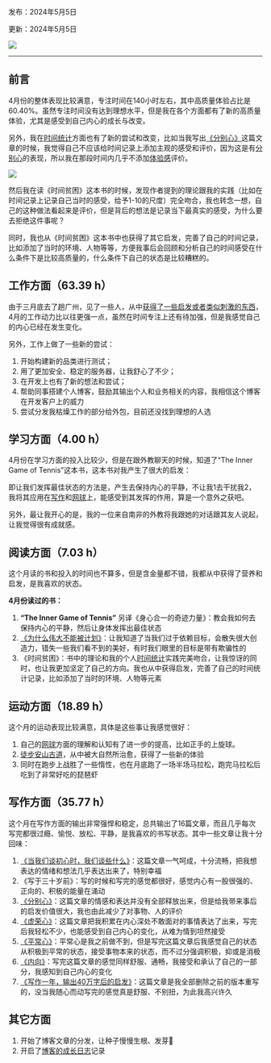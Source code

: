 发布：2024年5月5日

更新：2024年5月5日

![](https://rolen.wiki/wp-content/uploads/2024/05/summary-of-april-2024.jpg)

---

## 前言

4月份的整体表现比较满意，专注时间在140小时左右，其中高质量体验占比是60.40%。虽然专注时间没有达到理想水平，但是我在各个方面都有了新的高质量体验，尤其是感受到自己内心的成长与改变。

另外，我在[时间统计](https://rolen.wiki/time-log/)方面也有了新的尝试和改变，比如当我写出[《分别心》](https://rolen.wiki/prapanca/)这篇文章的时候，我觉得自己不应该给时间记录上添加主观的感受和评价，因为这是有[分别心](https://rolen.wiki/prapanca/)的表现，所以我在那段时间内几乎不添加[体验感](https://rolen.wiki/experience/)评价。

![](https://rolen.wiki/wp-content/uploads/2024/05/image.png)

然后我在读《时间贫困》这本书的时候，发现作者提到的理论跟我的实践（比如在时间记录上记录自己当时的感受，给予1-10的尺度）完全吻合，我也转念一想，自己的这种做法看起来是评价，但是背后的想法是记录当下最真实的感受，为什么要去拒绝这件事呢？

同时，我也从《时间贫困》这本书中也获得了其它启发，完善了自己的时间记录，比如添加了当时的环境、人物等等，方便我事后会回顾和分析自己的时间感受在什么条件下是比较高质量的，什么条件下自己的状态是比较糟糕的。

## 工作方面（63.39 h）

由于三月底去了趟广州，见了一些人，从中[获得了一些启发或者类似刺激的东西](https://rolen.wiki/what-we-talk-about-when-we-talk-about-shoshin/)，4月的工作动力比以往更强一点，虽然在时间专注上还有待加强，但是我感觉自己的内心已经在发生变化。

另外，工作上做了一些新的尝试：

1. 开始构建新的品类进行测试；
2. 用了更加安全、稳定的服务器，让我舒心了不少；
3. 在开发上也有了新的想法和尝试；
4. 帮助同事搭建个人博客，鼓励其输出个人和业务相关的内容，我相信这个博客在开发客户上的威力
5. 尝试分发我枯燥工作的部分给外包，目前还没找到理想的人选

## 学习方面（4.00 h）

4月份在学习方面的投入比较少，但是在跟外教聊天的时候，知道了“The Inner Game of Tennis”这本书，这本书对我产生了很大的启发：

即让我们发挥最佳状态的方法是，产生去保持内心的平静，不让我1去干扰我2，我将其应用在[写作](https://rolen.wiki/1-year-400k-words-insights/)和[网球](https://rolen.wiki/ten-years-of-tennis/)上，能感受到其发挥的作用，算是一个意外之获吧。

另外，最让我开心的是，我的一位来自南非的外教将我跟她的对话跟其友人说起，让我觉得很有成就感。

## 阅读方面（7.03 h）

这个月读的书和投入的时间也不算多，但是含金量都不错，我都从中获得了营养和启发，是我喜欢的状态。

**4月份读过的书：**

1. **“The Inner Game of Tennis”** 另译《身心合一的奇迹力量》：教会我如何去保持内心的平静，然后让身体发挥出最佳状态
2. [《为什么伟大不能被计划》](https://rolen.wiki/why-greatness-cannot-be-planned/)：让我知道了当我们过于依赖目标，会散失很大创造力，错失一些我们看不到的美好，有时我们眼里的目标是带有欺骗性的
3. 《时间贫困》：书中的理论和我的个人[时间统计](https://rolen.wiki/time-log/)实践完美吻合，让我惊讶的同时，也让我更加坚定了自己的方向。我也从中获得启发，完善了自己的时间统计记录，比如添加了当时的环境、人物等元素

## 运动方面（18.89 h）

这个月的运动表现比较满意，具体是这些事让我感觉很好：

1. 自己的[网球](https://rolen.wiki/ten-years-of-tennis/)方面的理解和认知有了进一步的提高，比如正手的上旋球。
2. [徒步安山古道](https://rolen.wiki/anshan-ancient-trail/)，从中被大自然所治愈，获得了一些新的体验
3. 同时在跑步上战胜了一些惰性，也在月底跑了一场半场马拉松，跑完马拉松后吃到了非常好吃的琵琶虾

## 写作方面（35.77 h）

这个月在写作方面的输出非常强悍和稳定，总共输出了16篇文章，而且几乎每次写完都很过瘾、愉悦、放松、平静，是我喜欢的书写状态。其中一些文章让我十分回味：

1. [《当我们谈初心时，我们谈些什么》](https://rolen.wiki/what-we-talk-about-when-we-talk-about-shoshin/)：这篇文章一气呵成，十分流畅，把我想表达的情绪和想法几乎表达出来了，特别幸福
2. 《写于三十岁前》：写的时候和写完的感觉都很好，感觉内心有一股很强的、正向的、积极的能量在涌动
3. [《分别心》](https://rolen.wiki/prapanca/)：这篇文章的情感和表达并没有全部释放出来，但是给我带来事后的启发价值很大，我也由此减少了对事物、人的评价
4. [《虚荣心》](https://rolen.wiki/vanity/)：这篇文章把我积累在内心深处不敢面对的事情表达了出来，写完后我轻松不少，也能感受到自己内心的变化，从难为情到坦然接受
5. [《平常心》](https://rolen.wiki/peace/)：平常心是我之前做不到，但是写完这篇文章后我感觉自己的状态从积极到平常的状态，接受事物本来的状态，而不过分强调积极，抑或是消极
6. [《内向》](https://rolen.wiki/introvert/)：写完这篇文章的感觉同样舒服、通畅，我接受和承认了自己的一部分，我感知到自己内心的变化
7. [《写作一年，输出40万字后的启发》](https://rolen.wiki/1-year-400k-words-insights/)：这篇文章是我全部删除之前的版本重写的，没当我随心而动写完的感觉真是舒服、不别扭，为此我高兴许久

## 其它方面

1. 开始了博客文章的分发，让种子慢慢生根、发芽🌱
2. 开启了[博客的成长日志](https://rolen.wiki/log/)记录